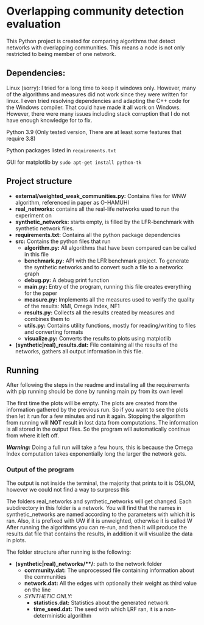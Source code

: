 # Overlapping community detection evaluation
This Python project is created for comparing algorithms that detect networks with overlapping communities. 
This means a node is not only restricted to being member of one network.

## Dependencies:

Linux (sorry): I tried for a long time to keep it windows only. However, many of the algorithms and measures did not work since they were written for linux.
I even tried resolving dependencies and adapting the C++ code for the Windows compiler. That could have made it all work on Windows. 
However, there were many issues including stack corruption that I do not have enough knowledge for to fix.

Python 3.9 (Only tested version, There are at least some features that require 3.8)

Python packages listed in `requirements.txt`

GUI for matplotlib by `sudo apt-get install python-tk`

## Project structure

* **external/weighted_weak_communities.py:** Contains files for WNW algorithm, referenced in paper as O-HAMUHI
* **real_networks:** contains all the real-life networks used to run the experiment on
* **synthetic_networks:** starts empty, is filled by the LFR-benchmark with synthetic network files.
* **requirements.txt:** Contains all the python package dependencies
* **src:** Contains the python files that run
  * **algorithm.py:** All algorithms that have been compared can be called in this file
  * **benchmark.py:** API with the LFR benchmark project. To generate the synthetic networks and to convert such a file to a networkx graph
  * **debug.py:** A debug print function
  * **main.py:** Entry of the program, running this file creates everything for the paper
  * **measure.py:** Implements all the measures used to verify the quality of the results: NMI, Omega Index, NF1
  * **results.py:** Collects all the results created by measures and combines them to 
  * **utils.py:** Contains utility functions, mostly for reading/writing to files and converting formats
  * **visualize.py:** Converts the results to plots using matplotlib
* **(synthetic|real)_results.dat:** File containing all the results of the networks, gathers all output information in this file.

## Running

After following the steps in the readme and installing all the requirements with pip running should be done by running main.py from its own level

The first time the plots will be empty. The plots are created from the information gathered by the previous run.
So if you want to see the plots then let it run for a few minutes and run it again.
Stopping the algorithm from running will **NOT** result in lost data from computations. The information is all stored in the output files.
So the program will automatically continue from where it left off.

**_Warning:_** Doing a full run will take a few hours, this is because the Omega Index computation takes exponentially long the larger the network gets.

### Output of the program
The output is not inside the terminal, the majority that prints to it is OSLOM, however we could not find a way to surpress this

The folders real_networks and synthetic_networks will get changed.
Each subdirectory in this folder is a network. You will find that the names in synthetic_networks are named according to the parameters with which it is ran.
Also, it is prefixed with UW if it is unweighted, otherwise it is called W
After running the algorithms you can re-run, and then it will produce the results.dat file that contains the results, in addition it will visualize the data in plots.


The folder structure after running is the following:
* **(synthetic|real)_networks/\*\*/:** path to the network folder
  * **community.dat:** The unprocessed file containing information about the communities
  * **network.dat:** All the edges with optionally their weight as third value on the line
  * _SYNTHETIC ONLY:_
    * **statistics.dat:** Statistics about the generated network 
    * **time_seed.dat:** The seed with which LRF ran, it is a non-deterministic algorithm
